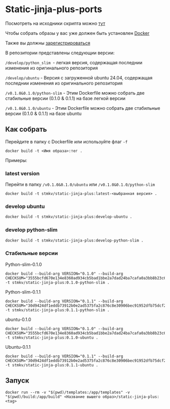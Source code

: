 # Static-jinja-plus-ports

Посмотреть на исходники скрипта можно [тут](https://github.com/MrDave/StaticJinjaPlus)

Чтобы собрать образы у вас уже должен быть установлен [Docker](https://www.docker.com/products/docker-desktop/)

Также вы должны [зарегистрироваться](https://docs.docker.com/reference/cli/docker/login/)

В репозитории представлены следующии версии:

`/develop/python_slim `- легкая версия, содержащая последнии изменения из оригинального репозитория

`/develop/ubuntu` - Версия с загруженной ubuntu 24.04, содержащая последнии изменения из оригинального репозитория

`/v0.1.0&0.1.0/python-slim` - Этим Dockerfile можно собрать две стабильные версии (0.1.0 & 0.1.1) на базе легкой версии

`/v0.1.0&0.1.0/ubuntu` - Этим Dockerfile можно собрать две стабильные версии (0.1.0 & 0.1.1) на базе ubuntu

## Как собрать

Перейдите в папку с Dockerfile или используйте флаг `-f`

``docker build -t <Имя образа>:тег .``

Примеры:

### latest version

Перейти в папку `/v0.1.0&0.1.0/ubuntu` или `/v0.1.0&0.1.0/python-slim`

```
docker build -t stmkv/static-jinja-plus:latest-<выбранная версия> .
```


### develop ubuntu

```Dockerfile
docker build -t stmkv/static-jinja-plus:develop-ubuntu .
```

### develop python-slim

```Dockerfile
docker build -t stmkv/static-jinja-plus:develop-python-slim .
```


### Стабильные версии

Python-slim-0.1.0

```
docker build --build-arg VERSION="0.1.0" --build-arg CHECKSUM="3555bcfd670e134e8360ad934cb5bad1bbe2a7dad24ba7cafa0a3bb8b23c6444" -t stmkv/static-jinja-plus:0.1.0-python-slim .
```

Python-slim-0.1.1

```
docker build --build-arg VERSION="0.1.1" --build-arg CHECKSUM="30d9424df1eddb73912b0e2ad5375fa2c876c8e30906bec91952dfb75dcf220b" -t stmkv/static-jinja-plus:0.1.1-python-slim .
```

ubuntu-0.1.0

```
docker build --build-arg VERSION="0.1.0" --build-arg CHECKSUM="3555bcfd670e134e8360ad934cb5bad1bbe2a7dad24ba7cafa0a3bb8b23c6444" -t stmkv/static-jinja-plus:0.1.0-ubuntu .
```

Ubuntu-0.1.1

```
docker build --build-arg VERSION="0.1.1" --build-arg CHECKSUM="30d9424df1eddb73912b0e2ad5375fa2c876c8e30906bec91952dfb75dcf220b" -t stmkv/static-jinja-plus:0.1.1-ubuntu .
```


## Запуск

```
docker run --rm -v "$(pwd)/templates:/app/templates" -v "$(pwd)/build:/app/build" <Название вышего образ>/static-jinja-plus:<tag>
```
